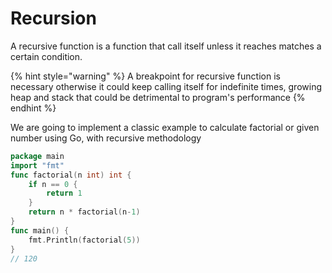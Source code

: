 # Recursion

A recursive function is a function that call itself unless it reaches matches a certain condition. 

{% hint style="warning" %}
A breakpoint for recursive function is necessary otherwise it could keep calling itself for indefinite times, growing heap and stack that could be detrimental to program's performance
{% endhint %}

We are going to implement a classic example to calculate factorial or given number using Go, with recursive methodology

```go
package main
import "fmt"
func factorial(n int) int {
    if n == 0 {
        return 1
    }
    return n * factorial(n-1)
}
func main() {
    fmt.Println(factorial(5))
}
// 120
```

